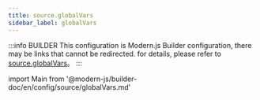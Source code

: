 ```yaml
---
title: source.globalVars
sidebar_label: globalVars
---
```


:::info BUILDER
This configuration is Modern.js Builder configuration, there may be links that cannot be redirected. for details, please refer to [source.globalVars](https://modernjs.dev/builder/zh/api/config-source.html#source-globalvars)。
:::

import Main from '@modern-js/builder-doc/en/config/source/globalVars.md'

<Main />
